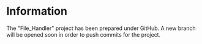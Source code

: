 Information
===========
The "File_Handler" project has been prepared under GitHub.
A new branch will be opened soon in order to push commits for the project.
